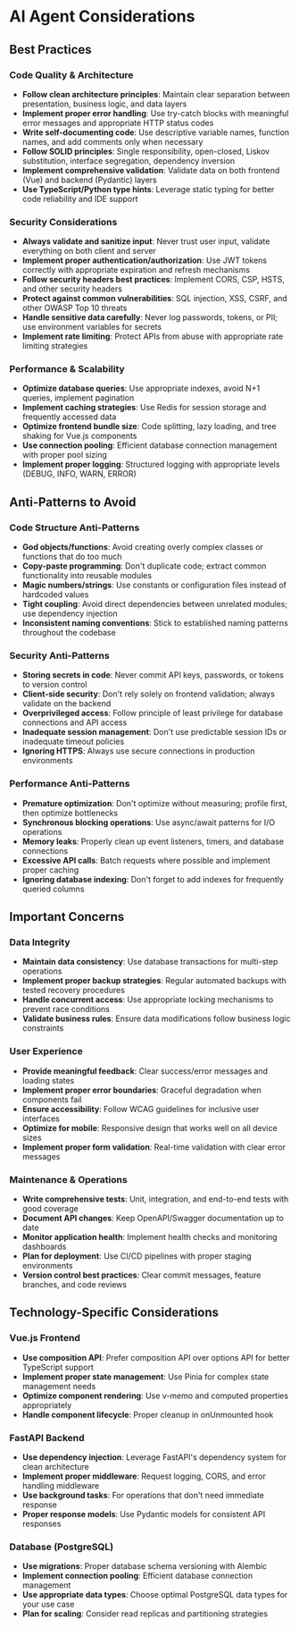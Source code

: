 # AI Agent Considerations

## Best Practices

### Code Quality & Architecture
- **Follow clean architecture principles**: Maintain clear separation between presentation, business logic, and data layers
- **Implement proper error handling**: Use try-catch blocks with meaningful error messages and appropriate HTTP status codes
- **Write self-documenting code**: Use descriptive variable names, function names, and add comments only when necessary
- **Follow SOLID principles**: Single responsibility, open-closed, Liskov substitution, interface segregation, dependency inversion
- **Implement comprehensive validation**: Validate data on both frontend (Vue) and backend (Pydantic) layers
- **Use TypeScript/Python type hints**: Leverage static typing for better code reliability and IDE support

### Security Considerations
- **Always validate and sanitize input**: Never trust user input, validate everything on both client and server
- **Implement proper authentication/authorization**: Use JWT tokens correctly with appropriate expiration and refresh mechanisms
- **Follow security headers best practices**: Implement CORS, CSP, HSTS, and other security headers
- **Protect against common vulnerabilities**: SQL injection, XSS, CSRF, and other OWASP Top 10 threats
- **Handle sensitive data carefully**: Never log passwords, tokens, or PII; use environment variables for secrets
- **Implement rate limiting**: Protect APIs from abuse with appropriate rate limiting strategies

### Performance & Scalability
- **Optimize database queries**: Use appropriate indexes, avoid N+1 queries, implement pagination
- **Implement caching strategies**: Use Redis for session storage and frequently accessed data
- **Optimize frontend bundle size**: Code splitting, lazy loading, and tree shaking for Vue.js components
- **Use connection pooling**: Efficient database connection management with proper pool sizing
- **Implement proper logging**: Structured logging with appropriate levels (DEBUG, INFO, WARN, ERROR)

## Anti-Patterns to Avoid

### Code Structure Anti-Patterns
- **God objects/functions**: Avoid creating overly complex classes or functions that do too much
- **Copy-paste programming**: Don't duplicate code; extract common functionality into reusable modules
- **Magic numbers/strings**: Use constants or configuration files instead of hardcoded values
- **Tight coupling**: Avoid direct dependencies between unrelated modules; use dependency injection
- **Inconsistent naming conventions**: Stick to established naming patterns throughout the codebase

### Security Anti-Patterns
- **Storing secrets in code**: Never commit API keys, passwords, or tokens to version control
- **Client-side security**: Don't rely solely on frontend validation; always validate on the backend
- **Overprivileged access**: Follow principle of least privilege for database connections and API access
- **Inadequate session management**: Don't use predictable session IDs or inadequate timeout policies
- **Ignoring HTTPS**: Always use secure connections in production environments

### Performance Anti-Patterns
- **Premature optimization**: Don't optimize without measuring; profile first, then optimize bottlenecks
- **Synchronous blocking operations**: Use async/await patterns for I/O operations
- **Memory leaks**: Properly clean up event listeners, timers, and database connections
- **Excessive API calls**: Batch requests where possible and implement proper caching
- **Ignoring database indexing**: Don't forget to add indexes for frequently queried columns

## Important Concerns

### Data Integrity
- **Maintain data consistency**: Use database transactions for multi-step operations
- **Implement proper backup strategies**: Regular automated backups with tested recovery procedures
- **Handle concurrent access**: Use appropriate locking mechanisms to prevent race conditions
- **Validate business rules**: Ensure data modifications follow business logic constraints

### User Experience
- **Provide meaningful feedback**: Clear success/error messages and loading states
- **Implement proper error boundaries**: Graceful degradation when components fail
- **Ensure accessibility**: Follow WCAG guidelines for inclusive user interfaces
- **Optimize for mobile**: Responsive design that works well on all device sizes
- **Implement proper form validation**: Real-time validation with clear error messages

### Maintenance & Operations
- **Write comprehensive tests**: Unit, integration, and end-to-end tests with good coverage
- **Document API changes**: Keep OpenAPI/Swagger documentation up to date
- **Monitor application health**: Implement health checks and monitoring dashboards
- **Plan for deployment**: Use CI/CD pipelines with proper staging environments
- **Version control best practices**: Clear commit messages, feature branches, and code reviews

## Technology-Specific Considerations

### Vue.js Frontend
- **Use composition API**: Prefer composition API over options API for better TypeScript support
- **Implement proper state management**: Use Pinia for complex state management needs
- **Optimize component rendering**: Use v-memo and computed properties appropriately
- **Handle component lifecycle**: Proper cleanup in onUnmounted hook

### FastAPI Backend
- **Use dependency injection**: Leverage FastAPI's dependency system for clean architecture
- **Implement proper middleware**: Request logging, CORS, and error handling middleware
- **Use background tasks**: For operations that don't need immediate response
- **Proper response models**: Use Pydantic models for consistent API responses

### Database (PostgreSQL)
- **Use migrations**: Proper database schema versioning with Alembic
- **Implement connection pooling**: Efficient database connection management
- **Use appropriate data types**: Choose optimal PostgreSQL data types for your use case
- **Plan for scaling**: Consider read replicas and partitioning strategies